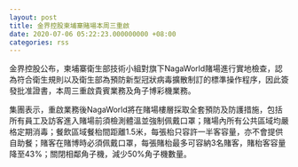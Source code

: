 ```yaml
---
layout: post
title: 金界控股柬埔寨賭場本周三重啟
date: 2020-07-06 05:22:23.000000000 +08:00
categories: rss
---
```


金界控股公布，柬埔寨衛生部技術小組對旗下NagaWorld賭場進行實地檢查，認為符合衛生規則以及衛生部為預防新型冠狀病毒擴散制訂的標準操作程序，因此簽發批准證書，本周三重啟貴賓業務及角子博彩機業務。

集團表示，重啟業務後NagaWorld將在賭場樓層採取全套預防及防護措施，包括所有員工及訪客進入賭場前須檢測體溫並強制佩戴口罩；賭場內所有公共區域均嚴格定期消毒；餐飲區域餐枱間距離1.5米，每張枱只容許一半客容量，亦不會提供自助餐；賭客在賭博時必須佩戴口罩，每張賭枱最多可容納3名賭客，賭枱客容量降至43%；關閉相鄰角子機，減少50%角子機數量。
